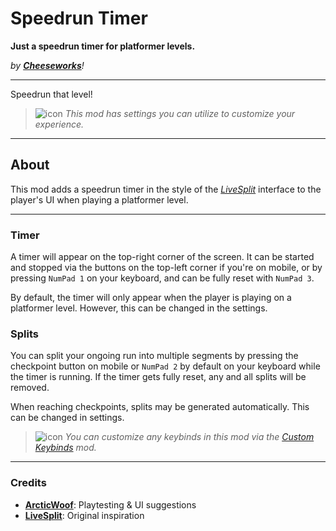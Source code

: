 # Speedrun Timer
**Just a speedrun timer for platformer levels.**

*by* ***[Cheeseworks](user:6408873)****!*

---

Speedrun that level!

> ![icon](frame:collaborationIcon_001.png) <cg>*This mod has settings you can utilize to customize your experience.*</c>

---

## About
This mod adds a speedrun timer in the style of the *[LiveSplit](https://www.livesplit.org/)* interface to the player's UI when playing a platformer level.

---

### Timer
A timer will appear on the top-right corner of the screen. It can be started and stopped via the buttons on the top-left corner if you're on mobile, or by pressing `NumPad 1` on your keyboard, and can be fully reset with `NumPad 3`.

By default, the timer will only appear when the player is playing on a platformer level. However, this can be changed in the settings.

### Splits
You can split your ongoing run into multiple segments by pressing the checkpoint button on mobile or `NumPad 2` by default on your keyboard while the timer is running. If the timer gets fully reset, any and all splits will be removed.

When reaching checkpoints, splits may be generated automatically. This can be changed in settings.

> ![icon](frame:GJ_infoIcon_001.png?scale=0.5) <cj>*You can customize any keybinds in this mod via the *[Custom Keybinds](mod:geode.custom-keybinds)* mod.*</c>

---

### Credits
- **[ArcticWoof](user:7689052)**: Playtesting & UI suggestions
- **[LiveSplit](https://www.livesplit.org/)**: Original inspiration